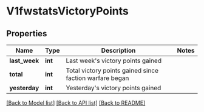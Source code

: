 # V1fwstatsVictoryPoints

## Properties
Name | Type | Description | Notes
------------ | ------------- | ------------- | -------------
**last_week** | **int** | Last week&#39;s victory points gained | 
**total** | **int** | Total victory points gained since faction warfare began | 
**yesterday** | **int** | Yesterday&#39;s victory points gained | 

[[Back to Model list]](../README.md#documentation-for-models) [[Back to API list]](../README.md#documentation-for-api-endpoints) [[Back to README]](../README.md)


